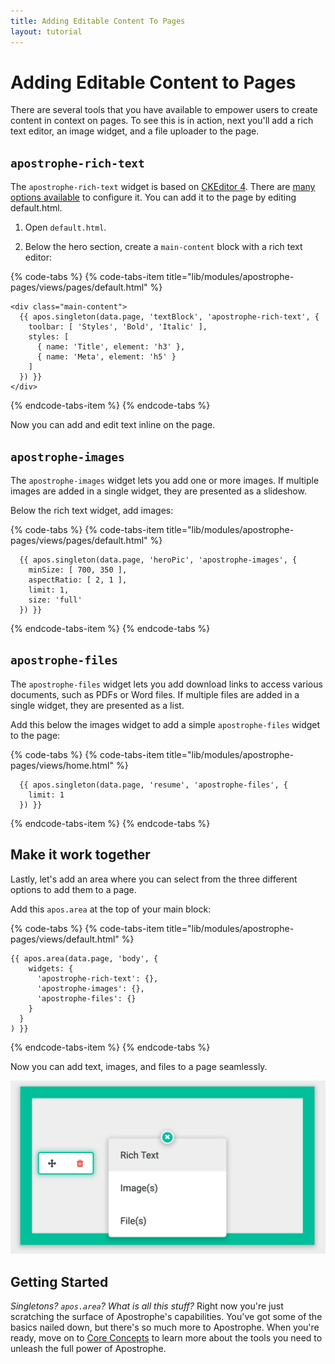 ```yaml
---
title: Adding Editable Content To Pages
layout: tutorial
---
```


# Adding Editable Content to Pages

There are several tools that you have available to empower users to create content in context on pages. To see this is in action, next you'll add a rich text editor, an image widget, and a file uploader to the page.

## `apostrophe-rich-text`

The `apostrophe-rich-text` widget is based on [CKEditor 4](http://ckeditor.com/). There are [many options available](link-to-more-options) to configure it. You can add it to the page by editing default.html.

1. Open `default.html`.

2. Below the hero section, create a `main-content` block with a rich text editor:

{% code-tabs %}
{% code-tabs-item title="lib/modules/apostrophe-pages/views/pages/default.html" %}
```markup
<div class="main-content">
  {{ apos.singleton(data.page, 'textBlock', 'apostrophe-rich-text', {
    toolbar: [ 'Styles', 'Bold', 'Italic' ],
    styles: [
      { name: 'Title', element: 'h3' },
      { name: 'Meta', element: 'h5' }
    ]
  }) }}
</div>

```
{% endcode-tabs-item %}
{% endcode-tabs %}

Now you can add and edit text inline on the page.

## `apostrophe-images`

The `apostrophe-images` widget lets you add one or more images. If multiple images are added in a single widget, they are presented as a slideshow.

Below the rich text widget, add images:

{% code-tabs %}
{% code-tabs-item title="lib/modules/apostrophe-pages/views/pages/default.html" %}
```markup
  {{ apos.singleton(data.page, 'heroPic', 'apostrophe-images', {
    minSize: [ 700, 350 ],
    aspectRatio: [ 2, 1 ],
    limit: 1,
    size: 'full'
  }) }}
```
{% endcode-tabs-item %}
{% endcode-tabs %}

## `apostrophe-files`

The `apostrophe-files` widget lets you add download links to access various documents, such as PDFs or Word files. If multiple files are added in a single widget, they are presented as a list.

Add this below the images widget to add a simple `apostrophe-files` widget to the page:


{% code-tabs %}
{% code-tabs-item title="lib/modules/apostrophe-pages/views/home.html" %}
```markup
  {{ apos.singleton(data.page, 'resume', 'apostrophe-files', {
    limit: 1
  }) }}
```
{% endcode-tabs-item %}
{% endcode-tabs %}

## Make it work together

Lastly, let's add an area where you can select from the three different options to add them to a page.

Add this `apos.area` at the top of your main block:

{% code-tabs %}
{% code-tabs-item title="lib/modules/apostrophe-pages/views/default.html" %}
```markup
{{ apos.area(data.page, 'body', {
    widgets: {
      'apostrophe-rich-text': {},
      'apostrophe-images': {},
      'apostrophe-files': {}
    }
  }
) }}
```
{% endcode-tabs-item %}
{% endcode-tabs %}

Now you can add text, images, and files to a page seamlessly.

![You can easily add content, images, or other files.](../../.gitbook/assets/add_content_to_page.png)

## Getting Started

_Singletons? `apos.area`? What is all this stuff?_ Right now you're just scratching the surface of Apostrophe's capabilities. You've got some of the basics nailed down, but there's so much more to Apostrophe. When you're ready, move on to [Core Concepts](relative-link) to learn more about the tools you need to unleash the full power of Apostrophe.

